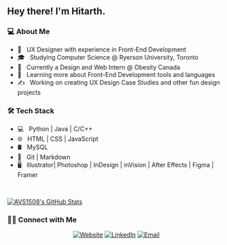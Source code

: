 <h2> Hey there! I'm Hitarth.</h2>

<h3> 💻 About Me </h3>

- 🤔 &nbsp; UX Designer with experience in Front-End Development
- 🎓 &nbsp; Studying Computer Science @ Ryerson University, Toronto
- 💼 &nbsp; Currently a Design and Web Intern @ Obesity Canada
- 🌱 &nbsp; Learning more about Front-End Development tools and languages
- ✍️ &nbsp; Working on creating UX Design Case Studies and other fun design projects

<h3>🛠 Tech Stack</h3>

- 💻 &nbsp; Python | Java | C/C++
- 🌐 &nbsp; HTML | CSS | JavaScript 
- 🛢 &nbsp; MySQL 
- 🔧 &nbsp; Git | Markdown 
- 🖥 &nbsp; Illustrator| Photoshop | InDesign | inVision | After Effects | Figma | Framer

<br/>

[![AVS1508's GitHub Stats](https://github-readme-stats.vercel.app/api?HitarthChudgar=AVS1508&show_icons=true)](https://github.com/AVS1508)

<h3> 🤝🏻 Connect with Me </h3>

<p align="center">
<a href="https://https://hitarthchudgar.design/"><img alt="Website" src="https://img.shields.io/badge/Website-www.adityavsingh.com-blue?style=flat-square&logo=google-chrome"></a>
<a href="https://www.linkedin.com/in/hitarth-chudgar-269aa0170/"><img alt="LinkedIn" src="https://img.shields.io/badge/LinkedIn-Aditya%20Vikram%20Singh-blue?style=flat-square&logo=linkedin"></a>
<a href="mailto:hey@hitarthchudgar.design"><img alt="Email" src="https://img.shields.io/badge/Email-avsingh@umass.edu-blue?style=flat-square&logo=gmail"></a>
</p>
